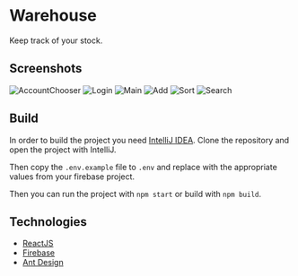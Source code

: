 # Warehouse
Keep track of your stock.

## Screenshots
![AccountChooser](https://user-images.githubusercontent.com/10371312/56499399-de989580-650e-11e9-91fb-ee1b38f978be.PNG)
![Login](https://user-images.githubusercontent.com/10371312/56499404-de989580-650e-11e9-9220-4051f9b6bfaa.PNG)
![Main](https://user-images.githubusercontent.com/10371312/56499400-de989580-650e-11e9-8247-e179768bb8b0.PNG)
![Add](https://user-images.githubusercontent.com/10371312/56499402-de989580-650e-11e9-86d2-e7ffd4aaf53f.PNG)
![Sort](https://user-images.githubusercontent.com/10371312/56499401-de989580-650e-11e9-82ea-5d094328e098.PNG)
![Search](https://user-images.githubusercontent.com/10371312/56499403-de989580-650e-11e9-92e7-f59dd02e374f.PNG)

## Build
In order to build the project you need [IntelliJ IDEA](https://www.jetbrains.com/idea/).
Clone the repository and open the project with IntelliJ.

Then copy the `.env.example` file to `.env` and replace with the appropriate values from
your firebase project.

Then you can run the project with `npm start` or build with `npm build`.

## Technologies
* [ReactJS](https://reactjs.org/)
* [Firebase](https://firebase.google.com/)
* [Ant Design](https://ant.design/)

